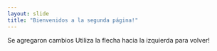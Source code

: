 ```yaml
---
layout: slide
title: "Bienvenidos a la segunda página!"
---
```

Se agregaron cambios
Utiliza la flecha hacia la izquierda para volver!
